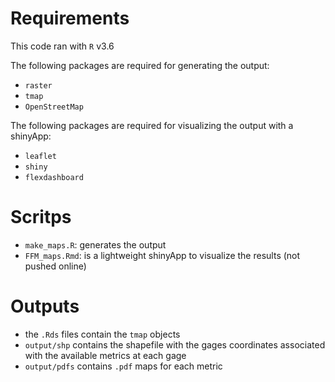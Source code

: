 # Requirements

This code ran with `R` v3.6

The following packages are required for generating the output:

- `raster`
- `tmap`
- `OpenStreetMap`

The following packages are required for visualizing the output with a shinyApp:

- `leaflet`
- `shiny`
- `flexdashboard`

# Scritps

- `make_maps.R`: generates the output
- `FFM_maps.Rmd`: is a lightweight shinyApp to visualize the results (not pushed online)

# Outputs

- the `.Rds` files contain the `tmap` objects
- `output/shp` contains the shapefile with the gages coordinates associated with the available metrics at each gage
- `output/pdfs` contains `.pdf` maps for each metric